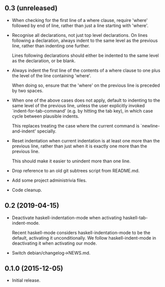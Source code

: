 0.3 (unreleased)
----------------

- When checking for the first line of a where clause, require 'where'
  followed by end of line, rather than just a line starting with
  'where'.

- Recognise all declarations, not just top level declarations.  On
  lines following a declaration, always indent to the same level as
  the previous line, rather than indenting one further.

  Lines following declarations should either be indented to the same
  level as the declaration, or be blank.

- Always indent the first line of the contents of a where clause to
  one plus the level of the line containing 'where'.

  When doing so, ensure that the 'where' on the previous line is
  preceded by two spaces.

- When one of the above cases does not apply, default to indenting to
  the same level of the previous line, unless the user explicitly
  invoked `indent-for-tab-command' (e.g. by hitting the tab key), in
  which case cycle between plausible indents.

  This replaces treating the case where the current command is
  `newline-and-indent' specially.

- Reset indentation when current indentation is at least one more than
  the previous line, rather than just when it is exactly one more than
  the previous line.

  This should make it easier to unindent more than one line.

- Drop reference to an old git subtrees script from README.md.

- Add some project administrivia files.

- Code cleanup.

0.2 (2019-04-15)
----------------

- Deactivate haskell-indentation-mode when activating
  haskell-tab-indent-mode.

  Recent haskell-mode considers haskell-indentation-mode to be the
  default, activating it unconditionally.  We follow
  haskell-indent-mode in deactivating it when activating our mode.

- Switch debian/changelog->NEWS.md.

0.1.0 (2015-12-05)
------------------

- Initial release.
